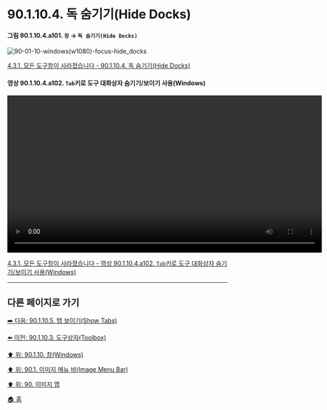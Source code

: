 # 90.1.10.4. 독 숨기기(Hide Docks)

#### 그림 90.1.10.4.a101. `창` → `독 숨기기(Hide Docks)`
![90-01-10-windows(w1080)-focus-hide_docks](https://github.com/wonder13662/gimp/assets/15767104/c77841db-f66d-471d-870a-714f3c2ecb78)

[4.3.1. 모든 도구창이 사라졌습니다 - 90.1.10.4. 독 숨기기(Hide Docks)]()

#### 영상 90.1.10.4.a102. `Tab`키로 도구 대화상자 숨기기/보이기 사용(Windows)
<video controls="controls" width="720" environment="MacOS:Sonoma 14.2.1 GIMP 2.10.36" src="https://github.com/wonder13662/gimp/assets/15767104/cb3e7385-20be-49ba-b5ce-33746c2b0ab0"></video>

[4.3.1. 모든 도구창이 사라졌습니다 - 영상 90.1.10.4.a102. `Tab`키로 도구 대화상자 숨기기/보이기 사용(Windows)]()

***

## 다른 페이지로 가기

[➡️ 다음: 90.1.10.5. 탭 보이기(Show Tabs)](./90-01-10-windowsx-05-show_tabs.md)

[⬅️ 이전: 90.1.10.3. 도구상자(Toolbox)](./90-01-10-windowsx-03-toolbox.md)

[⬆️ 위: 90.1.10. 창(Windows)](./90-01-10-windows.md)

[⬆️ 위: 90.1. 이미지 메뉴 바(Image Menu Bar)](./90-01-00-image-menu-bar.md)

[⬆️ 위: 90. 이미지 맵](./90-00-image-map.md)

[🏠 홈](./00-home.md)

